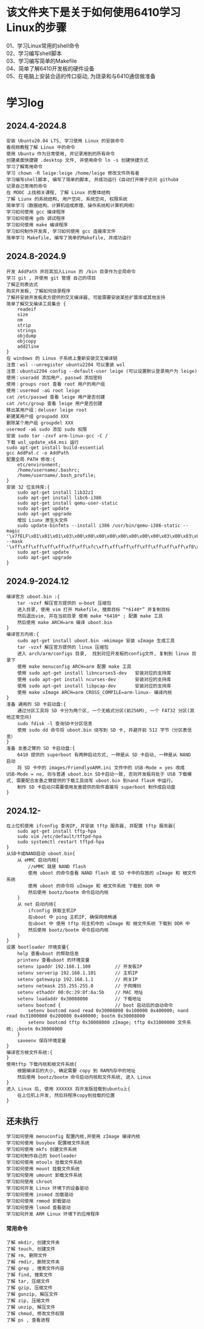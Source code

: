 # 该文件夹下是关于如何使用6410学习Linux的步骤
01、学习Linux常用的shell命令<br>
02、学习编写shell脚本<br>
03、学习编写简单的Makefile<br>
04、简单了解6410开发板的硬件设备<br>
05、在电脑上安装合适的传口驱动, 为烧录和与6410通信做准备<br>

# 学习log
## 2024.4-2024.8
    安装 Ubuntu20.04 LTS, 学习使用 Linux 的安装命令
    看视频教程了解 Linux 中的命令
    使用 Ubuntu 作为日常使用, 并记录用到的所有命令
    创建桌面快捷键 .desktop 文件, 并使用命令 ln -s 创建快捷方式
    学习了解常用命令  
    学习 chown -R leige:leige /home/leige 修改文件所有者  
    学习编写shell脚本, 编写了简单的脚本, 并成功运行《自动打开梯子访问 github》
    记录自己常用的命令
    在 MOOC 上找相关课程, 了解 Linux 的整体结构
    了解 Liunx 的系统结构, 用户空间, 系统空间, 权限系统
    简单学习（数据结构、计算机组成原理、操作系统和计算机网络）
    学习如何使用 gcc 编译程序
    学习如何使用 gdb 调试程序
    学习如何使用 make 编译程序
    学习如何制作开发库, 学习如何使用 gcc 连接库文件
    简单学习 Makefile, 编写了简单的Makefile, 并成功运行
## 2024.8-2024.9
    开发 AddPath 并将其加入Linux 的 /bin 目录作为全局命令 
    学习 git , 并使用 git 管理 自己的项目
    了解正则表达式
    购买开发板, 了解如何烧录程序
    了解并安装开发板卖方提供的交叉编译器, 可能需要安装某些扩展库或其他支持
    简单了解交叉编译工具集合 {
        readeif
        size
        nm
        strip
        strings
        objdump
        objcopy
        add2line
    }
    在 windows 的 Linux 子系统上重新安装交叉编译链
    注意：wsl --unregister ubuntu2204 可以重装 wsl
    注意：ubuntu2204 config --default-user leige (可以设置默认登录用户为 leige)
    使用：useradd 添加用户, passwd 添加密码
    使用：groups root 查看 root 用户的用户组
    使用：usermod -aG root leige
    cat /etc/passwd 查看 leige 用户是否创建
    cat /etc/group 查看 leige 用户是否创建
    移出某用户组：deluser leige root
    新建某用户组 groupadd XXX
    删除某个用户组 groupdel XXX
    usermod -aG sudo 添加 sudo 权限
    安装 sudo tar -zxvf arm-linux-gcc -C /
    下载 wsl_update_x64.msi 运行
    sudo apt-get install build-essential
    gcc AddPat.c -o AddPath
    配置全局 PATH 修改:{ 
        etc/environment; 
        /home/username/.bashrc;
        /home/username/.bash_profile;
    }
    安装 32 位支持库:{
        sudo apt-get install lib32z1
        sudo apt-get install libc6-i386
        sudo apt-get install qemu-user-static
        sudo apt-get update
        sudo apt-get upgrade
        增加 Liunx 原生头文件
        sudo update-binfmts --install i386 /usr/bin/qemu-i386-static --magic '\x7fELF\x01\x01\x01\x03\x00\x00\x00\x00\x00\x00\x00\x00\x03\x00\x03\x00\x01\x00\x00\x00' --mask '\xff\xff\xff\xff\xff\xff\xff\xfc\xff\xff\xff\xff\xff\xff\xff\xff\xf8\xff\xff\xff\xff\xff\xff\xff'
        sudo apt-get update
        sudo apt-get upgrade
    }
## 2024.9-2024.12
    编译官方 uboot.bin :{
        tar -vzxf 解压官方提供的 u—boot 压缩包
        进入目录, 使用 vim 打开 Makefile, 搜索目标 “*6140*” 并复制目标
        然后退出vim, 并在当前目录 使用 make *6410* ; 配置 make 工具
        然后使用 make ARCH=arm 编译 uboot.bin 
    }
    编译官方内核:{
        sudo apt-get install uboot.bin -mkimage 安装 uImage 生成工具
        tar -vzxf 解压官方提供的 linux 压缩包
        进入 arch/arm/configs 目录,  找到对应开发板的config文件, 复制到 linux 目录下
        使用 make menuconfig ARCH=arm 配置 make 工具
        使用 sudo apt-get install libncurses5-dev   安装对应的支持库
        使用 sudo apt-get install ncurses-dev       安装对应的支持库
        使用 sudo apt-get install libpcap-dev       安装对应的支持库
        使用 make uImage ARCH=arm CROSS_COMPILE=arm-linux- 编译内核
    }
    准备 通用的 SD 卡启动盘:{
        通过分区工具将 SD 卡分为两个区, 一个无格式分区(前256M), 一个 FAT32 分区(其他正常空间)
        sudo fdisk -l 查询SD卡分区信息
        使用 sudo dd 命令将 uboot.bin 烧写到 SD 卡, 并避开前 512 字节（分区表信息） 
    }
    准备 友善之臂的 SD 卡启动盘:{
        6410 提供的 superboot 有两种启动方式, 一种是从 SD 卡启动, 一种是从 NAND 启动
        将 SD 卡中的 images/FriendlyoARM.ini 文件中的 USB-Mode = yes 改成 USB-Mode = no, 则与普通 uboot.bin SD卡启动一致, 否则开发板将处于 USB 下载模式, 需要配合友善之臂提供的下载工具烧写 uboot.bin 到nand flasH 中运行。
        制作 SD 卡启动只需要使用友善提供的软件直接将 superboot 制作成启动盘
    }
## 2024.12-
    在上位机使用 ifconfig 查询IP, 并安装 tftp 服务器, 并配置 tftp 服务器{
        sudo apt-get install tftp-hpa
        sudo vim /etc/default/tftpd-hpa
        sudo systemctl restart tftpd-hpa
    }
    从SD卡或NAND启动 uboot.bin{
        从 eMMC 启动内核{ 
            //eMMC 就是 NAND flash
            使用 uboot 的命令查看 NAND flash 或 SD 卡中的存放的 uImage 和 根文件系统
            使用 uboot 的命令将 uImage 和 根文件系统 下载到 DDR 中
            然后使用 bootz/bootm 命令启动内核
        }
        从 net 启动内核{
            ifconfig 获取主机IP
            在uboot 中 ping 主机IP, 确保网络畅通
            在uboot 中 使用 tftp 将主机中的 uImage 和 根文件系统 下载到 DDR 中
            然后使用 bootz/bootm 命令启动内核
        }
    }
    设置 bootloader 环境变量{
        help 查看uboot 的帮助信息
        printenv 查看uboot 的环境变量
        setenv ipaddr 192.168.1.100         // 开发板IP
        setenv serverip 192.168.1.101       // 主机IP
        setenv gatewayip 192.168.1.1        // 网关IP
        setenv netmask 255.255.255.0        // 子网掩码
        setenv ethaddr 00:0c:29:8f:6a:5b    // MAC 地址
        setenv loadaddr 0x30008000          // 下载地址   
        setenv bootcmd {                    // boot 启动后的自动命令
            setenv bootcmd nand read 0x30008000 0x100000 0x400000; nand read 0x31000000 0x200000 0x400000; bootm 0x30008000
            setenv bootcmd tftp 0x30008000 zImage; tftp 0x31000000 文件系统; ;bootm 0x30008000
        }
        saveenv 保存环境变量
    }
    编译官方根文件系统:{
    }
    使用tftp 下载内核和根文件系统{
        根据编译后的大小, 确定需要 copy 到 RAM内存中的地址
        然后使用 bootz/bootm 命令启动内核和文件系统, 进入 Linux
    }
    进入 Linux 后, 使用 XXXXXX 将开发版挂载到ubuntu上{
        在上位机上开发, 然后将程序copy到挂载的位置
    }
## 还未执行
    学习如何使用 menuconfig 配置内核,并使用 zImage 编译内核
    学习如何使用 busybox 配置根文件系统
    学习如何使用 mkfs 创建文件系统
    学习如何制作自己的 bootloader
    学习如何使用 mtools 挂载文件系统
    学习如何使用 mount 挂载文件系统
    学习如何使用 umount 卸载文件系统
    学习如何使用 chroot 
    学习如何开发 Linux 环境下的设备驱动
    学习如何使用 insmod 加载驱动
    学习如何使用 rmmod 卸载驱动
    学习如何使用 lsmod 查看驱动
    学习如何开发 ARM Linux 环境下的应用程序

#### 常用命令
    了解 mkdir, 创建文件夹
    了解 touch, 创建文件
    了解 rm, 删除文件
    了解 rmdir, 删除文件夹
    了解 grep , 搜索文件内容
    了解 find, 搜索文件
    了解 tar, 压缩文件
    了解 gzip, 压缩文件
    了解 gunzip, 解压文件
    了解 zip, 压缩文件
    了解 unzip, 解压文件
    了解 chmod, 修改文件权限
    了解 ps , 查看进程

